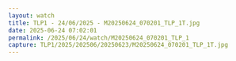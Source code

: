 ```yaml
---
layout: watch
title: TLP1 - 24/06/2025 - M20250624_070201_TLP_1T.jpg
date: 2025-06-24 07:02:01
permalink: /2025/06/24/watch/M20250624_070201_TLP_1
capture: TLP1/2025/202506/20250623/M20250624_070201_TLP_1T.jpg
---
```

